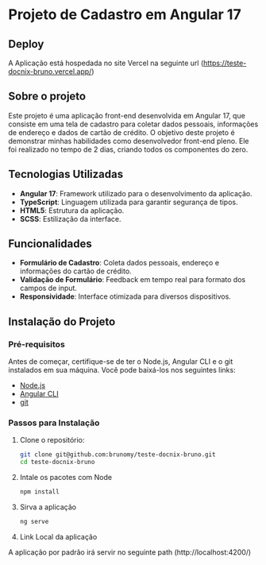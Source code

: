 # Projeto de Cadastro em Angular 17

## Deploy

A Aplicação está hospedada no site Vercel na seguinte url (https://teste-docnix-bruno.vercel.app/)

## Sobre o projeto

Este projeto é uma aplicação front-end desenvolvida em Angular 17, que consiste em uma tela de cadastro para coletar dados pessoais, informações de endereço e dados de cartão de crédito. O objetivo deste projeto é demonstrar minhas habilidades como desenvolvedor front-end pleno. Ele foi realizado no tempo de 2 dias, criando todos os componentes do zero.

## Tecnologias Utilizadas

- **Angular 17**: Framework utilizado para o desenvolvimento da aplicação.
- **TypeScript**: Linguagem utilizada para garantir segurança de tipos.
- **HTML5**: Estrutura da aplicação.
- **SCSS**: Estilização da interface.

## Funcionalidades

- **Formulário de Cadastro**: Coleta dados pessoais, endereço e informações do cartão de crédito.
- **Validação de Formulário**: Feedback em tempo real para formato dos campos de input.
- **Responsividade**: Interface otimizada para diversos dispositivos.

## Instalação do Projeto

### Pré-requisitos

Antes de começar, certifique-se de ter o Node.js, Angular CLI e o git instalados em sua máquina. Você pode baixá-los nos seguintes links:

- [Node.js](https://nodejs.org/)
- [Angular CLI](https://angular.io/cli)
- [git](https://git-scm.com/book/pt-br/v2/Come%C3%A7ando-Instalando-o-Git)

### Passos para Instalação

1. Clone o repositório:

   ```bash
   git clone git@github.com:brunomy/teste-docnix-bruno.git
   cd teste-docnix-bruno
   ```
2. Intale os pacotes com Node

   ```bash
   npm install
   ```

3. Sirva a aplicação

   ```bash
   ng serve
   ```

4. Link Local da aplicação

A aplicação por padrão irá servir no seguinte path (http://localhost:4200/)


